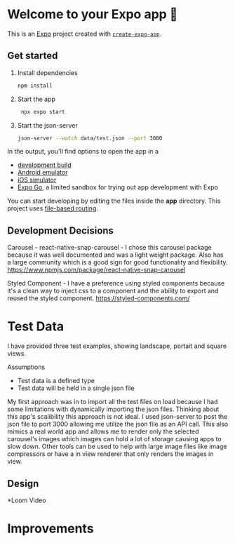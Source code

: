 # Welcome to your Expo app 👋

This is an [Expo](https://expo.dev) project created with [`create-expo-app`](https://www.npmjs.com/package/create-expo-app).

## Get started

1. Install dependencies

   ```bash
   npm install
   ```

2. Start the app

   ```bash
    npx expo start
   ```

3. Start the json-server

   ```bash
   json-server --watch data/test.json --port 3000
   ```

In the output, you'll find options to open the app in a

- [development build](https://docs.expo.dev/develop/development-builds/introduction/)
- [Android emulator](https://docs.expo.dev/workflow/android-studio-emulator/)
- [iOS simulator](https://docs.expo.dev/workflow/ios-simulator/)
- [Expo Go](https://expo.dev/go), a limited sandbox for trying out app development with Expo

You can start developing by editing the files inside the **app** directory. This project uses [file-based routing](https://docs.expo.dev/router/introduction).

## Development Decisions

Carousel - react-native-snap-carousel - I chose this carousel package because it was well documented and was a light weight package. Also has a large community which is a good sign for good functionality and flexibility.
https://www.npmjs.com/package/react-native-snap-carousel

Styled Component - I have a preference using styled components because it's a clean way to inject css to a component and the ability to export and reused the styled component.
https://styled-components.com/

# Test Data

I have provided three test examples, showing landscape, portait and square views.

Assumptions

- Test data is a defined type
- Test data will be held in a single json file

My first approach was in to import all the test files on load because I had some limitations with dynamically importing the json files. Thinking about this app's scalibility this approach is not ideal. I used json-server to post the json file to port 3000 allowing me utilize the json file as an API call. This also mimics a real world app and allows me to render only the selected carousel's images which images can hold a lot of storage causing apps to slow down. Other tools can be used to help with large image files like image compressors or have a in view renderer that only renders the images in view.

## Design

\*Loom Video

# Improvements
